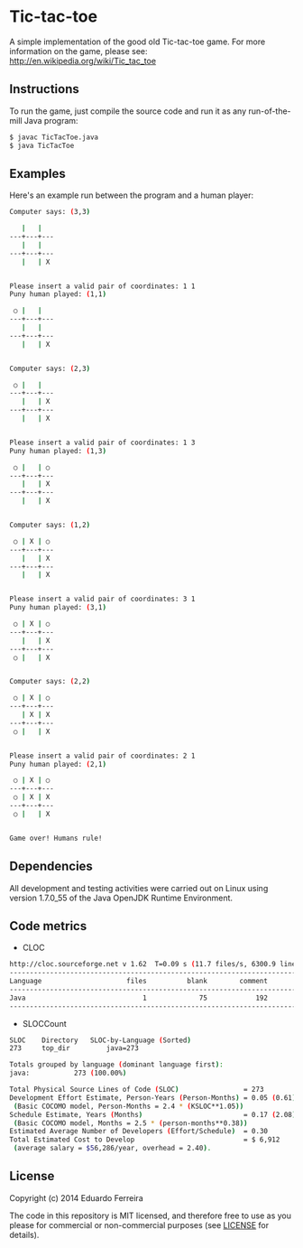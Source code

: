 Tic-tac-toe
===========

A simple implementation of the good old Tic-tac-toe game.
For more information on the game, please see: http://en.wikipedia.org/wiki/Tic_tac_toe

## Instructions

To run the game, just compile the source code and run it as any run-of-the-mill Java program:

```sh
$ javac TicTacToe.java
$ java TicTacToe
```

## Examples

Here's an example run between the program and a human player:

```sh
Computer says: (3,3)

   |   |   
---+---+---
   |   |   
---+---+---
   |   | X 


Please insert a valid pair of coordinates: 1 1
Puny human played: (1,1)

 ○ |   |   
---+---+---
   |   |   
---+---+---
   |   | X 


Computer says: (2,3)

 ○ |   |   
---+---+---
   |   | X 
---+---+---
   |   | X 


Please insert a valid pair of coordinates: 1 3
Puny human played: (1,3)

 ○ |   | ○ 
---+---+---
   |   | X 
---+---+---
   |   | X 


Computer says: (1,2)

 ○ | X | ○ 
---+---+---
   |   | X 
---+---+---
   |   | X 


Please insert a valid pair of coordinates: 3 1
Puny human played: (3,1)

 ○ | X | ○ 
---+---+---
   |   | X 
---+---+---
 ○ |   | X 


Computer says: (2,2)

 ○ | X | ○ 
---+---+---
   | X | X 
---+---+---
 ○ |   | X 


Please insert a valid pair of coordinates: 2 1
Puny human played: (2,1)

 ○ | X | ○ 
---+---+---
 ○ | X | X 
---+---+---
 ○ |   | X 


Game over! Humans rule!
```

## Dependencies

All development and testing activities were carried out on Linux using version 1.7.0_55 of the Java OpenJDK Runtime Environment.

## Code metrics

* CLOC

```sh
http://cloc.sourceforge.net v 1.62  T=0.09 s (11.7 files/s, 6300.9 lines/s)
-------------------------------------------------------------------------------
Language                     files          blank        comment           code
-------------------------------------------------------------------------------
Java                             1             75            192            273
-------------------------------------------------------------------------------
```

* SLOCCount

```sh
SLOC	Directory	SLOC-by-Language (Sorted)
273     top_dir         java=273

Totals grouped by language (dominant language first):
java:           273 (100.00%)

Total Physical Source Lines of Code (SLOC)                = 273
Development Effort Estimate, Person-Years (Person-Months) = 0.05 (0.61)
 (Basic COCOMO model, Person-Months = 2.4 * (KSLOC**1.05))
Schedule Estimate, Years (Months)                         = 0.17 (2.08)
 (Basic COCOMO model, Months = 2.5 * (person-months**0.38))
Estimated Average Number of Developers (Effort/Schedule)  = 0.30
Total Estimated Cost to Develop                           = $ 6,912
 (average salary = $56,286/year, overhead = 2.40).
```

## License

Copyright (c) 2014 Eduardo Ferreira

The code in this repository is MIT licensed, and therefore free to use as you please for commercial or non-commercial purposes (see [LICENSE](LICENSE) for details).
